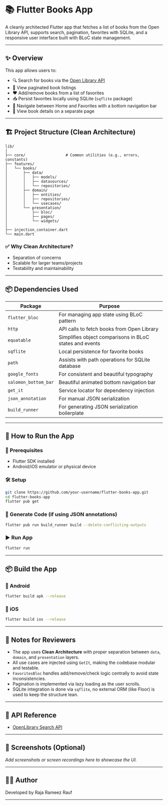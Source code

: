 # 📚 Flutter Books App

A cleanly architected Flutter app that fetches a list of books from the Open Library API, supports search, pagination, favorites with SQLite, and a responsive user interface built with BLoC state management.

---

## ✨ Overview

This app allows users to:

- 🔍 Search for books via the [Open Library API](https://openlibrary.org/developers/api)
- 📜 View paginated book listings
- ❤️ Add/remove books from a list of favorites
- 📥 Persist favorites locally using SQLite (`sqflite` package)
- 🔄 Navigate between Home and Favorites with a bottom navigation bar
- 📖 View book details on a separate page

---

## 🏗️ Project Structure (Clean Architecture)

```
lib/
│
├── core/                  # Common utilities (e.g., errors, constants)
├── features/
│   └── books/
│       ├── data/
│       │   ├── models/
│       │   ├── datasources/
│       │   └── repositories/
│       ├── domain/
│       │   ├── entities/
│       │   ├── repositories/
│       │   └── usecases/
│       └── presentation/
│           ├── bloc/
│           ├── pages/
│           └── widgets/
│
├── injection_container.dart
└── main.dart
```

### ✅ Why Clean Architecture?
- Separation of concerns
- Scalable for larger teams/projects
- Testability and maintainability

---

## 📦 Dependencies Used

| Package             | Purpose                                                                 |
|---------------------|-------------------------------------------------------------------------|
| `flutter_bloc`      | For managing app state using BLoC pattern                               |
| `http`              | API calls to fetch books from Open Library                              |
| `equatable`         | Simplifies object comparisons in BLoC states and events                 |
| `sqflite`           | Local persistence for favorite books                                    |
| `path`              | Assists with path operations for SQLite database                        |
| `google_fonts`      | For consistent and beautiful typography                                 |
| `salomon_bottom_bar`| Beautiful animated bottom navigation bar                                |
| `get_it`            | Service locator for dependency injection                                |
| `json_annotation`   | For manual JSON serialization                                           |
| `build_runner`      | For generating JSON serialization boilerplate                           |

---

## 🚀 How to Run the App

### 🔧 Prerequisites
- Flutter SDK installed
- Android/iOS emulator or physical device

### 🛠️ Setup

```bash
git clone https://github.com/your-username/flutter-books-app.git
cd flutter-books-app
flutter pub get
```

### 🔄 Generate Code (if using JSON annotations)

```bash
flutter pub run build_runner build --delete-conflicting-outputs
```

### ▶️ Run App

```bash
flutter run
```

---

## 📦 Build the App

### 📱 Android

```bash
flutter build apk --release
```

### 🍏 iOS

```bash
flutter build ios --release
```

---

## 🙌 Notes for Reviewers

- The app uses **Clean Architecture** with proper separation between `data`, `domain`, and `presentation` layers.
- All use cases are injected using `GetIt`, making the codebase modular and testable.
- `FavoritesBloc` handles add/remove/check logic centrally to avoid state inconsistencies.
- Pagination is implemented via lazy loading as the user scrolls.
- SQLite integration is done via `sqflite`, no external ORM (like Floor) is used to keep the structure lean.

---

## 🔗 API Reference

- [OpenLibrary Search API](https://openlibrary.org/search.json?q=harry+potter)

---

## 📸 Screenshots (Optional)

_Add screenshots or screen recordings here to showcase the UI._

---

## 👨‍💻 Author

Developed by Raja Rameez Rauf

---

